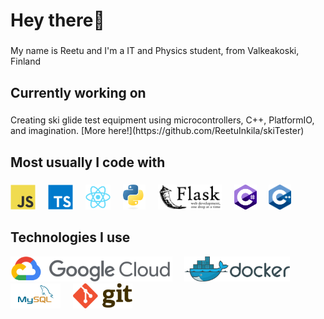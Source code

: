 <h1 align="left">Hey there👋</h1>

###

<p align="left">My name is Reetu and I'm a IT and Physics student, from Valkeakoski, Finland</p>

###

<h2 align="left">Currently working on</h2>

###

<p align="left">Creating ski glide test equipment using microcontrollers, C++, PlatformIO, and imagination. [More here!](https://github.com/ReetuInkila/skiTester)</p>

###

<h2 align="left">Most usually I code with</h2>

###

<div align="left">
  <img src="./images/js.svg" height="40" alt="javascript logo"  />
  <img width="12" />
  <img src="./images/ts.svg" height="40" alt="typescript logo"  />
  <img width="12" />
  <img src="./images/react.svg" height="40" alt="react logo"  />
  <img width="12" />
  <img src="./images/python.svg" height="40" alt="python logo"  />
  <img width="12" />
  <img src="./images/flask.svg" height="40" alt="flask logo"  />
  <img width="12" />
  <img src="./images/c-sharp.svg" height="40" alt="c# logo"  />
  <img width="12" />
  <img src="./images/c-plus-plus.svg" height="40" alt="c++ logo"  />
  <img width="12" />

</div>

###

<h2 align="left">Technologies I use</h2>

<div align="left">
  
  <img src="./images/gcp.svg" height="40" alt="gcp logo"  />
  <img width="12" />
  <img src="./images/docker.svg" height="40" alt="docker logo"  />
  <img width="12" />
  <img src="./images/mysql.svg" height="40" alt="mysql logo"  />
  <img width="12" />
  <img src="./images/git.svg" height="40" alt="git logo"  />
  <img width="12" />


</div>

###
